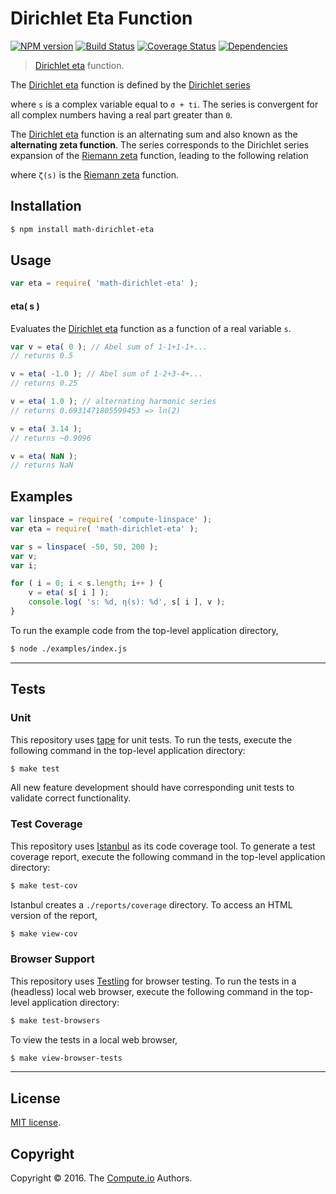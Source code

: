 Dirichlet Eta Function
===
[![NPM version][npm-image]][npm-url] [![Build Status][build-image]][build-url] [![Coverage Status][coverage-image]][coverage-url] [![Dependencies][dependencies-image]][dependencies-url]

> [Dirichlet eta][eta-function] function.

The [Dirichlet eta][eta-function] function is defined by the [Dirichlet series][dirichlet-series]

<!-- <equation class="equation" label="eq:dirichlet_eta_function" align="center" raw="\eta(s) = \sum_{n=1}^{\infty} \frac{(-1)^{n-1}}{n^s} = \frac{1}{1^s} - \frac{1}{2^s} + \frac{1}{3^s} - \frac{1}{4^s} + \cdots" alt="Dirichlet eta function"> -->

<!-- </equation> -->

where `s` is a complex variable equal to `σ + ti`. The series is convergent for all complex numbers having a real part greater than `0`.

The [Dirichlet eta][eta-function] function is an alternating sum and also known as the __alternating zeta function__. The series corresponds to the Dirichlet series expansion of the [Riemann zeta][zeta-function] function, leading to the following relation

<!-- <equation class="equation" label="eq:dirichlet_riemann_relation" align="center" raw="\eta(s) = (1-2^{1-s})\zeta(s)" alt="Dirichlet-Riemann zeta relation"> -->

<!-- </equation> -->

where `ζ(s)` is the [Riemann zeta][zeta-function] function.


## Installation

``` bash
$ npm install math-dirichlet-eta
```


## Usage

``` javascript
var eta = require( 'math-dirichlet-eta' );
```

#### eta( s )

Evaluates the [Dirichlet eta][eta-function] function as a function of a real variable `s`.

``` javascript
var v = eta( 0 ); // Abel sum of 1-1+1-1+...
// returns 0.5

v = eta( -1.0 ); // Abel sum of 1-2+3-4+...
// returns 0.25

v = eta( 1.0 ); // alternating harmonic series
// returns 0.6931471805599453 => ln(2)

v = eta( 3.14 );
// returns ~0.9096

v = eta( NaN );
// returns NaN
```


## Examples

``` javascript
var linspace = require( 'compute-linspace' );
var eta = require( 'math-dirichlet-eta' );

var s = linspace( -50, 50, 200 );
var v;
var i;

for ( i = 0; i < s.length; i++ ) {
	v = eta( s[ i ] );
	console.log( 's: %d, η(s): %d', s[ i ], v );
}
```

To run the example code from the top-level application directory,

``` bash
$ node ./examples/index.js
```


---
## Tests

### Unit

This repository uses [tape][tape] for unit tests. To run the tests, execute the following command in the top-level application directory:

``` bash
$ make test
```

All new feature development should have corresponding unit tests to validate correct functionality.


### Test Coverage

This repository uses [Istanbul][istanbul] as its code coverage tool. To generate a test coverage report, execute the following command in the top-level application directory:

``` bash
$ make test-cov
```

Istanbul creates a `./reports/coverage` directory. To access an HTML version of the report,

``` bash
$ make view-cov
```


### Browser Support

This repository uses [Testling][testling] for browser testing. To run the tests in a (headless) local web browser, execute the following command in the top-level application directory:

``` bash
$ make test-browsers
```

To view the tests in a local web browser,

``` bash
$ make view-browser-tests
```

<!-- [![browser support][browsers-image]][browsers-url] -->


---
## License

[MIT license](http://opensource.org/licenses/MIT).


## Copyright

Copyright &copy; 2016. The [Compute.io][compute-io] Authors.


[npm-image]: http://img.shields.io/npm/v/math-dirichlet-eta.svg
[npm-url]: https://npmjs.org/package/math-dirichlet-eta

[build-image]: http://img.shields.io/travis/math-io/dirichlet-eta/master.svg
[build-url]: https://travis-ci.org/math-io/dirichlet-eta

[coverage-image]: https://img.shields.io/codecov/c/github/math-io/dirichlet-eta/master.svg
[coverage-url]: https://codecov.io/github/math-io/dirichlet-eta?branch=master

[dependencies-image]: http://img.shields.io/david/math-io/dirichlet-eta.svg
[dependencies-url]: https://david-dm.org/math-io/dirichlet-eta

[dev-dependencies-image]: http://img.shields.io/david/dev/math-io/dirichlet-eta.svg
[dev-dependencies-url]: https://david-dm.org/dev/math-io/dirichlet-eta

[github-issues-image]: http://img.shields.io/github/issues/math-io/dirichlet-eta.svg
[github-issues-url]: https://github.com/math-io/dirichlet-eta/issues

[tape]: https://github.com/substack/tape
[istanbul]: https://github.com/gotwarlost/istanbul
[testling]: https://ci.testling.com

[compute-io]: https://github.com/compute-io/
[eta-function]: https://en.wikipedia.org/wiki/Dirichlet_eta_function
[dirichlet-series]: https://en.wikipedia.org/wiki/Dirichlet_series
[zeta-function]: https://github.com/math-io/riemann-zeta
